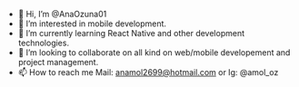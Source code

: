 - 👋 Hi, I’m @AnaOzuna01
- 👀 I’m interested in mobile development.
- 🌱 I’m currently learning React Native and other development technologies.
- 💞️ I’m looking to collaborate on all kind on web/mobile developement and project management.
- 📫 How to reach me Mail: anamol2699@hotmail.com or Ig: @amol_oz

<!---
AnaOzuna01/AnaOzuna01 is a ✨ special ✨ repository because its `README.md` (this file) appears on your GitHub profile.
You can click the Preview link to take a look at your changes.
--->
